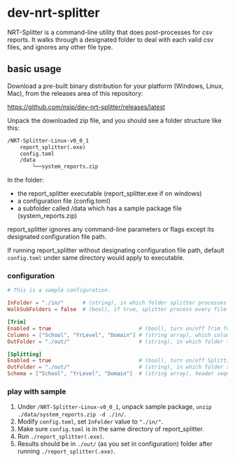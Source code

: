 # dev-nrt-splitter

NRT-Splitter is a command-line utility that does post-processes for csv reports. It walks through a designated folder to deal with each valid csv files, and ignores any other file type.

## basic usage

Download a pre-built binary distribution for your platform (Windows, Linux, Mac), from the releases area of this repository:

<https://github.com/nsip/dev-nrt-splitter/releases/latest>

Unpack the downloaded zip file, and you should see a folder structure like this:

```txt
/NRT-Splitter-Linux-v0_0_1
    report_splitter(.exe)
    config.toml
    /data
        └──system_reports.zip
```

In the folder:

- the report_splitter executable (report_splitter.exe if on windows)
- a configuration file (config.toml)
- a subfolder called /data which has a sample package file (system_reports.zip)

report_splitter ignores any command-line parameters or flags except its designated configuration file path.

If running report_splitter without designating configuration file path, default `config.toml` under same directory would apply to executable.

### configuration

```toml
# This is a sample configuration.

InFolder = "./in/"      # (string), in which folder splitter processes report csv files.
WalkSubFolders = false  # (bool), if true, splitter process every file including the file in sub-folders; otherwise, ignores sub-folder files.

[Trim]
Enabled = true                            # (bool), turn on/off Trim function.
Columns = ["School", "YrLevel", "Domain"] # (string array), which columns to be removed from original csv file.
OutFolder = "./out/"                      # (string), in which folder trimmed csv files should be output.

[Splitting]
Enabled = true                            # (bool), turn on/off Splitting function.
OutFolder = "./out/"                      # (string), in which folder split results should be output.
Schema = ["School", "YrLevel", "Domain"]  # (string array), header sequence for splitting. Each header creates its split category folder. 
```

### play with sample

1. Under `/NRT-Splitter-Linux-v0_0_1`, unpack sample package, `unzip ./data/system_reports.zip -d ./in/`.
2. Modify `config.toml`, set `InFolder` value to `"./in/"`.
3. Make sure `config.toml` is in the same directory of report_splitter.
4. Run `./report_splitter(.exe)`.
5. Results should be in `./out/` (as you set in configuration) folder after running `./report_splitter(.exe)`.
